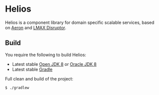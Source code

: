 # Helios
Helios is a component library for domain specific scalable services, based on [Aeron](https://github.com/real-logic/Aeron) and [LMAX Disruptor](https://github.com/LMAX-Exchange/disruptor).

Build
-----

You require the following to build Helios:

* Latest stable [Open JDK 8](http://openjdk.java.net/projects/jdk8/) or [Oracle JDK 8](http://www.oracle.com/technetwork/java/)
* Latest stable [Gradle](http://gradle.org/getting-started-gradle-java/)

Full clean and build of the project:

    $ ./gradlew
    

